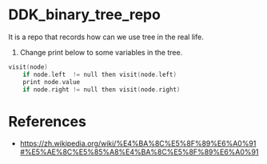 # DDK_binary_tree_repo
It is a repo that records how can we use tree in the real life.

1. Change print below to some variables in the tree.
```C++
visit(node)
    if node.left  != null then visit(node.left)
    print node.value
    if node.right != null then visit(node.right)
```


# References
* https://zh.wikipedia.org/wiki/%E4%BA%8C%E5%8F%89%E6%A0%91#%E5%AE%8C%E5%85%A8%E4%BA%8C%E5%8F%89%E6%A0%91
